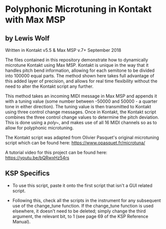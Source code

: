 # Polyphonic Microtuning in Kontakt with Max MSP
## by Lewis Wolf

Written in Kontakt v5.5 & Max MSP v.7+
September 2018

The files contained in this repository demonstrate how to dynamically microtune Kontakt using Max MSP. Kontakt is unique in the way that it handles pitch bend information, allowing for each semitone to be divided into 100000 equal parts. The method shown here takes full advantage of this added layer of precision, and allows for real time flexibility without the need to alter the Kontakt script any further. 

This method takes an incoming MIDI message in Max MSP and appends it with a tuning value (some number between -50000 and 50000 - a quarter tone in either direction). The tuning value is then transmitted to Kontakt using three control change messages. Once in Kontakt, the Kontakt script combines the three control change values to determine the pitch deviation. This is done using a *poly~*, and makes use of all 16 MIDI channels so as to allow for polyphonic microtuning. 

The Kontakt script was adapted from Olivier Pasquet's original microtuning script which can be found here: https://www.opasquet.fr/microtuna/  

A tutorial video for this project can be found here: https://youtu.be/bQRwxHz54rs


## KSP Specifics

- To use this script, paste it onto the first script that isn't a GUI related script. 

- Following this, check all the scripts in the instrument for any subsequent use of the change_tune function. If the change_tune function is used elsewhere, it doesn't need to be deleted; simply change the third argument, the relevant bit, to 1 (see page 69 of the KSP Reference Manual).
